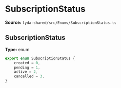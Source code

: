 # SubscriptionStatus

**Source:** `lyda-shared/src/Enums/SubscriptionStatus.ts`

## SubscriptionStatus

**Type:** enum

```typescript
export enum SubscriptionStatus {
    created = 0,
    pending = 1,
    active = 2,
    cancelled = 3,
}
```

